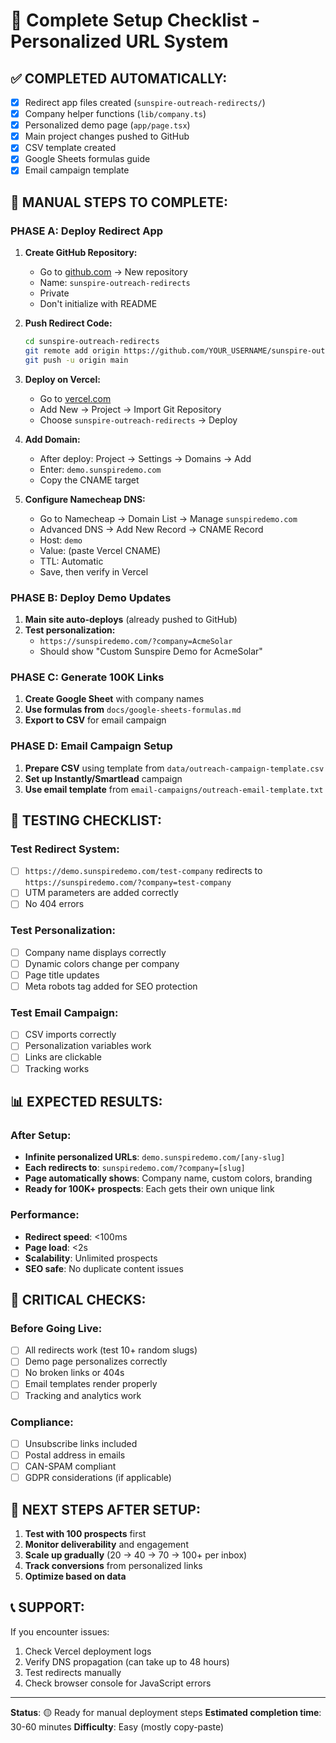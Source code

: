 # 🚀 Complete Setup Checklist - Personalized URL System

## ✅ COMPLETED AUTOMATICALLY:

- [x] Redirect app files created (`sunspire-outreach-redirects/`)
- [x] Company helper functions (`lib/company.ts`)
- [x] Personalized demo page (`app/page.tsx`)
- [x] Main project changes pushed to GitHub
- [x] CSV template created
- [x] Google Sheets formulas guide
- [x] Email campaign template

## 🔄 MANUAL STEPS TO COMPLETE:

### PHASE A: Deploy Redirect App

1. **Create GitHub Repository:**
   - Go to [github.com](https://github.com) → New repository
   - Name: `sunspire-outreach-redirects`
   - Private
   - Don't initialize with README

2. **Push Redirect Code:**

   ```bash
   cd sunspire-outreach-redirects
   git remote add origin https://github.com/YOUR_USERNAME/sunspire-outreach-redirects.git
   git push -u origin main
   ```

3. **Deploy on Vercel:**
   - Go to [vercel.com](https://vercel.com)
   - Add New → Project → Import Git Repository
   - Choose `sunspire-outreach-redirects` → Deploy

4. **Add Domain:**
   - After deploy: Project → Settings → Domains → Add
   - Enter: `demo.sunspiredemo.com`
   - Copy the CNAME target

5. **Configure Namecheap DNS:**
   - Go to Namecheap → Domain List → Manage `sunspiredemo.com`
   - Advanced DNS → Add New Record → CNAME Record
   - Host: `demo`
   - Value: (paste Vercel CNAME)
   - TTL: Automatic
   - Save, then verify in Vercel

### PHASE B: Deploy Demo Updates

1. **Main site auto-deploys** (already pushed to GitHub)
2. **Test personalization:**
   - `https://sunspiredemo.com/?company=AcmeSolar`
   - Should show "Custom Sunspire Demo for AcmeSolar"

### PHASE C: Generate 100K Links

1. **Create Google Sheet** with company names
2. **Use formulas from** `docs/google-sheets-formulas.md`
3. **Export to CSV** for email campaign

### PHASE D: Email Campaign Setup

1. **Prepare CSV** using template from `data/outreach-campaign-template.csv`
2. **Set up Instantly/Smartlead** campaign
3. **Use email template** from `email-campaigns/outreach-email-template.txt`

## 🧪 TESTING CHECKLIST:

### Test Redirect System:

- [ ] `https://demo.sunspiredemo.com/test-company` redirects to `https://sunspiredemo.com/?company=test-company`
- [ ] UTM parameters are added correctly
- [ ] No 404 errors

### Test Personalization:

- [ ] Company name displays correctly
- [ ] Dynamic colors change per company
- [ ] Page title updates
- [ ] Meta robots tag added for SEO protection

### Test Email Campaign:

- [ ] CSV imports correctly
- [ ] Personalization variables work
- [ ] Links are clickable
- [ ] Tracking works

## 📊 EXPECTED RESULTS:

### After Setup:

- **Infinite personalized URLs**: `demo.sunspiredemo.com/[any-slug]`
- **Each redirects to**: `sunspiredemo.com/?company=[slug]`
- **Page automatically shows**: Company name, custom colors, branding
- **Ready for 100K+ prospects**: Each gets their own unique link

### Performance:

- **Redirect speed**: <100ms
- **Page load**: <2s
- **Scalability**: Unlimited prospects
- **SEO safe**: No duplicate content issues

## 🚨 CRITICAL CHECKS:

### Before Going Live:

- [ ] All redirects work (test 10+ random slugs)
- [ ] Demo page personalizes correctly
- [ ] No broken links or 404s
- [ ] Email templates render properly
- [ ] Tracking and analytics work

### Compliance:

- [ ] Unsubscribe links included
- [ ] Postal address in emails
- [ ] CAN-SPAM compliant
- [ ] GDPR considerations (if applicable)

## 🎯 NEXT STEPS AFTER SETUP:

1. **Test with 100 prospects** first
2. **Monitor deliverability** and engagement
3. **Scale up gradually** (20 → 40 → 70 → 100+ per inbox)
4. **Track conversions** from personalized links
5. **Optimize based on data**

## 📞 SUPPORT:

If you encounter issues:

1. Check Vercel deployment logs
2. Verify DNS propagation (can take up to 48 hours)
3. Test redirects manually
4. Check browser console for JavaScript errors

---

**Status**: 🟡 Ready for manual deployment steps
**Estimated completion time**: 30-60 minutes
**Difficulty**: Easy (mostly copy-paste)
